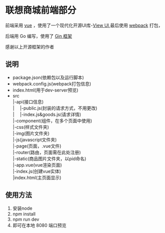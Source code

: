  # 联想商城前端部分
 前端采用 [vue](https://cn.vuejs.org/) ，使用了一个现代化开源UI库-[View UI](https://www.iviewui.com/docs/introduce),最后使用 [webpack](https://www.webpackjs.com/) 打包，

 后端用 Go 编写，使用了 [Gin 框架](https://github.com/gin-gonic/gin)

 感谢以上开源框架的作者
## 说明
* package.json(依赖包以及运行脚本)
* webpack.config.js(webpack打包信息)
* index.html(用于dev-server预览)
* src<br>
  |-api(接口信息)<br>
  | &emsp;|-public.js(封装的请求方式，不用更改)<br>
  | &emsp;|-index.js&goods.js(请求详情)<br>
  |-component(组件，在多个页面中使用)<br>
  |-css(样式文件夹)<br>
  |-img(图片文件夹)<br>
  |-js(javascript文件夹)<br>
  |-page(页面，.vue文件)<br>
  |-router(路由，页面需在此处注册)<br>
  |-static(商品图片文件夹，以pid命名)<br>
  |-app.vue(vue渲染页面)<br>
  |-index.js(创建vue实体)<br>
  |index.html(主页面显示)
 ## 使用方法
 1. 安装node
 2. npm install
 3. npm run dev
 4. 即可在本地 8080 端口预览

